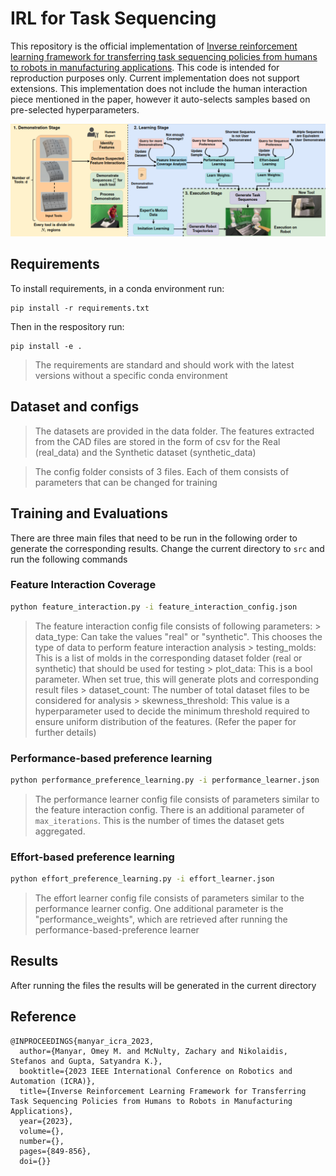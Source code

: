 # IRL for Task Sequencing

This repository is the official implementation of [Inverse reinforcement learning framework for transferring task sequencing policies from humans to robots in manufacturing applications](https://sites.google.com/usc.edu/irlfortasksequencing/home/paper). 
This code is intended for reproduction purposes only. Current implementation does not support extensions.
This implementation does not include the human interaction piece mentioned in the paper, however it auto-selects samples based on pre-selected hyperparameters.

<img src="./framework.png" width="720px"></img>

## Requirements

To install requirements, in a conda environment run:

```setup
pip install -r requirements.txt
```

Then in the respository run:
```setup
pip install -e .
```

>The requirements are standard and should work with the latest versions without a specific conda environment

## Dataset and configs
>The datasets are provided in the data folder. The features extracted from the CAD files are stored in the form of csv for the Real (real_data) and the Synthetic dataset (synthetic_data)

>The config folder consists of 3 files. Each of them consists of parameters that can be changed for training
## Training and Evaluations
There are three main files that need to be run in the following order to generate the corresponding results.
Change the current directory to `src` and run the following commands
### Feature Interaction Coverage
```bash
python feature_interaction.py -i feature_interaction_config.json 
```

> The feature interaction config file consists of following parameters:
    > data_type: Can take the values "real" or "synthetic". This chooses the type of data to perform feature interaction analysis
    > testing_molds: This is a list of molds in the corresponding dataset folder (real or synthetic) that should be used for testing
    > plot_data: This is a bool parameter. When set true, this will generate plots and corresponding result files
    > dataset_count: The number of total dataset files to be considered for analysis
    > skewness_threshold: This value is a hyperparameter used to decide the minimum threshold required to ensure uniform distribution of the features. (Refer the paper for further details)

### Performance-based preference learning
```bash
python performance_preference_learning.py -i performance_learner.json 
```
> The performance learner config file consists of parameters similar to the feature interaction config. There is an additional parameter of `max_iterations`. This is the number of times the dataset gets aggregated.

### Effort-based preference learning
```bash
python effort_preference_learning.py -i effort_learner.json 
```
>The effort learner config file consists of parameters similar to the performance learner config. One additional parameter is the "performance_weights", which are retrieved after running the performance-based-preference learner

## Results
After running the files the results will be generated in the current directory

## Reference

```
@INPROCEEDINGS{manyar_icra_2023,
  author={Manyar, Omey M. and McNulty, Zachary and Nikolaidis, Stefanos and Gupta, Satyandra K.},
  booktitle={2023 IEEE International Conference on Robotics and Automation (ICRA)}, 
  title={Inverse Reinforcement Learning Framework for Transferring Task Sequencing Policies from Humans to Robots in Manufacturing Applications}, 
  year={2023},
  volume={},
  number={},
  pages={849-856},
  doi={}}
```
